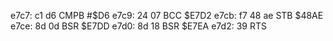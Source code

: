 e7c7: c1 d6           CMPB   #$D6
e7c9: 24 07           BCC    $E7D2
e7cb: f7 48 ae        STB    $48AE
e7ce: 8d 0d           BSR    $E7DD
e7d0: 8d 18           BSR    $E7EA
e7d2: 39              RTS
